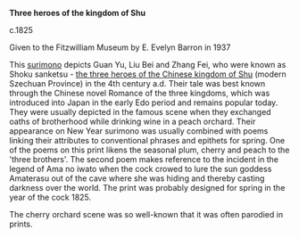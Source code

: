 
**Three heroes of the kingdom of Shu**

c.1825

Given to the Fitzwilliam Museum by E. Evelyn Barron in 1937

This [surimono](/theme/surimono-and-special-printing-effects) depicts Guan Yu, Liu Bei and Zhang Fei, who were known as Shoku sanketsu - [the three heroes of the Chinese kingdom of Shu](/exhibition/group-15) (modern Szechuan Province) in the 4th century a.d. Their tale was best known through the Chinese novel Romance of the three kingdoms, which was introduced into Japan in the early Edo period and remains popular today. They were usually depicted in the famous scene when they exchanged oaths of brotherhood while drinking wine in a peach orchard. Their appearance on New Year surimono was usually combined with poems linking their attributes to conventional phrases and epithets for spring. One of the poems on this print likens the seasonal plum, cherry and peach to the 'three brothers'. The second poem makes reference to the incident in the legend of Ama no iwato when the cock crowed to lure the sun goddess Amaterasu out of the cave where she was hiding and thereby casting darkness over the world. The print was probably designed for spring in the year of the cock 1825.

The cherry orchard scene was so well-known that it was often parodied in prints.

